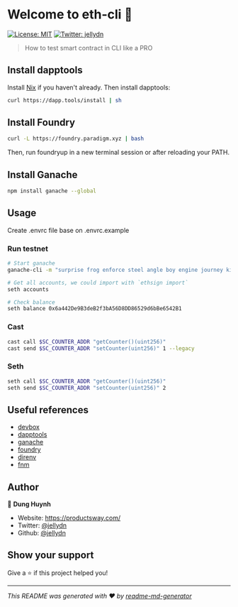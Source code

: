 # Welcome to eth-cli 👋

[![License: MIT](https://img.shields.io/badge/License-MIT-yellow.svg)](#)
[![Twitter: jellydn](https://img.shields.io/twitter/follow/jellydn.svg?style=social)](https://twitter.com/jellydn)

> How to test smart contract in CLI like a PRO

## Install dapptools

Install [Nix](https://nixos.org/download.html) if you haven't already. Then install dapptools:

```sh
curl https://dapp.tools/install | sh
```

## Install Foundry

```sh
curl -L https://foundry.paradigm.xyz | bash
```

Then, run foundryup in a new terminal session or after reloading your PATH.

## Install Ganache

```sh
npm install ganache --global
```

## Usage

Create .envrc file base on .envrc.example

### Run testnet

```sh
# Start ganache
ganache-cli -m "surprise frog enforce steel angle boy engine journey kind meat loop stomach" --gasLimit 7984363

# Get all accounts, we could import with `ethsign import`
seth accounts

# Check balance
seth balance 0x6a442De9B3deB2f3bA56D8DD86529d6bBe6542B1
```

### Cast

```sh
cast call $SC_COUNTER_ADDR "getCounter()(uint256)"
cast send $SC_COUNTER_ADDR "setCounter(uint256)" 1 --legacy
```

### Seth

```sh
seth call $SC_COUNTER_ADDR "getCounter()(uint256)"
seth send $SC_COUNTER_ADDR "setCounter(uint256)" 2
```

## Useful references

- [devbox](https://github.com/jetpack-io/devbox)
- [dapptools](https://github.com/dapphub/dapptools)
- [ganache](https://github.com/trufflesuite/ganache)
- [foundry](https://github.com/foundry-rs/foundry)
- [direnv](https://direnv.net/)
- [fnm](https://github.com/Schniz/fnm)

## Author

👤 **Dung Huynh**

- Website: https://productsway.com/
- Twitter: [@jellydn](https://twitter.com/jellydn)
- Github: [@jellydn](https://github.com/jellydn)

## Show your support

Give a ⭐️ if this project helped you!

---

_This README was generated with ❤️ by [readme-md-generator](https://github.com/kefranabg/readme-md-generator)_

